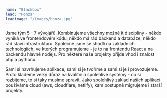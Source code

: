 ```yaml
---
name: "Blackbox"
lead: "Honza"
leadimage: "/images/honza.jpg"
---
```


<p>
	Jsme tým 5 - 7 vývojářů. Kombinujeme všechny možné it disciplíny -
	někdo vyniká ve frontendovém kódu, někdo má rád backend a
	databáze, někdo rád staví infrastrukturu. Společně jsme se shodli
	na základních technologiích, ve kterých programujeme - je to na
	frontendu React a na backendu hlavně nodejs. Pro některé naše
	projekty přijde vhod i znalost php a pythonu.
</p>
<p>
	Sami si navrhujeme aplikace, sami si je tvoříme a sami si je i
	provozujeme. Proto klademe velký důraz na kvalitní a spolehlivé
	systémy - co si rozbijeme, to si taky musíme spravit. Jako
	spolehlivý základ našich aplikací používáme cloud (aws,
	cloudflare, netlify), kam postupně migrujeme i starší projekty.
</p>

